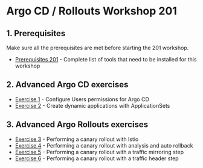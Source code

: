 # Argo CD / Rollouts Workshop 201

## 1. Prerequisites

Make sure all the prerequisites are met before starting the 201 workshop.

- [Prerequisites 201](201_prereqs.md) - Complete list of tools that need to be installed for this workshop

## 2. Advanced Argo CD exercises

- [Exercise 1](exercise-201/exercise1.md) - Configure Users permissions for Argo CD
- [Exercise 2](exercise-201/exercise2.md) - Create dynamic applications with ApplicationSets

## 3. Advanced Argo Rollouts exercises

- [Exercise 3](exercise-201/exercise3.md) - Performing a canary rollout with Istio
- [Exercise 4](exercise-201/exercise4.md) - Performing a canary rollout with analysis and auto rollback
- [Exercise 5](exercise-201/exercise5.md) - Performing a canary rollout with a traffic mirroring step
- [Exercise 6](exercise-201/exercise6.md) - Performing a canary rollout with a traffic header step

